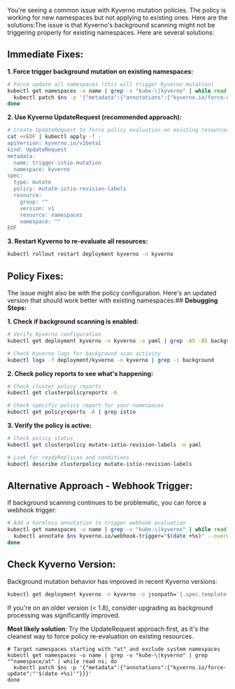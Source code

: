 You're seeing a common issue with Kyverno mutation policies. The policy is working for new namespaces but not applying to existing ones. Here are the solutions:The issue is that Kyverno's background scanning might not be triggering properly for existing namespaces. Here are several solutions:

## **Immediate Fixes:**

**1. Force trigger background mutation on existing namespaces:**
```bash
# Force update all namespaces (this will trigger Kyverno mutation)
kubectl get namespaces -o name | grep -v "kube-\|kyverno" | while read ns; do
  kubectl patch $ns -p '{"metadata":{"annotations":{"kyverno.io/force-update":"'$(date +%s)'"}}}'
done
```

**2. Use Kyverno UpdateRequest (recommended approach):**
```bash
# Create UpdateRequest to force policy evaluation on existing resources
cat <<EOF | kubectl apply -f -
apiVersion: kyverno.io/v1beta1
kind: UpdateRequest
metadata:
  name: trigger-istio-mutation
  namespace: kyverno
spec:
  type: mutate
  policy: mutate-istio-revision-labels
  resource:
    group: ""
    version: v1
    resource: namespaces
    namespace: ""
EOF
```

**3. Restart Kyverno to re-evaluate all resources:**
```bash
kubectl rollout restart deployment kyverno -n kyverno
```

## **Policy Fixes:**

The issue might also be with the policy configuration. Here's an updated version that should work better with existing namespaces:## **Debugging Steps:**

**1. Check if background scanning is enabled:**
```bash
# Verify Kyverno configuration
kubectl get deployment kyverno -n kyverno -o yaml | grep -A5 -B5 background

# Check Kyverno logs for background scan activity
kubectl logs -f deployment/kyverno -n kyverno | grep -i background
```

**2. Check policy reports to see what's happening:**
```bash
# Check cluster policy reports
kubectl get clusterpolicyreports -A

# Check specific policy report for your namespaces
kubectl get policyreports -A | grep istio
```

**3. Verify the policy is active:**
```bash
# Check policy status
kubectl get clusterpolicy mutate-istio-revision-labels -o yaml

# Look for readyReplicas and conditions
kubectl describe clusterpolicy mutate-istio-revision-labels
```

## **Alternative Approach - Webhook Trigger:**

If background scanning continues to be problematic, you can force a webhook trigger:

```bash
# Add a harmless annotation to trigger webhook evaluation
kubectl get namespaces -o name | grep -v "kube-\|kyverno" | while read ns; do
  kubectl annotate $ns kyverno.io/webhook-trigger="$(date +%s)" --overwrite
done
```

## **Check Kyverno Version:**

Background mutation behavior has improved in recent Kyverno versions:

```bash
kubectl get deployment kyverno -n kyverno -o jsonpath='{.spec.template.spec.containers[0].image}'
```

If you're on an older version (< 1.8), consider upgrading as background processing was significantly improved.

**Most likely solution**: Try the UpdateRequest approach first, as it's the cleanest way to force policy re-evaluation on existing resources.
```
# Target namespaces starting with "at" and exclude system namespaces
kubectl get namespaces -o name | grep -v "kube-\|kyverno" | grep "^namespace/at" | while read ns; do
  kubectl patch $ns -p '{"metadata":{"annotations":{"kyverno.io/force-update":"'$(date +%s)'"}}}'
done
```